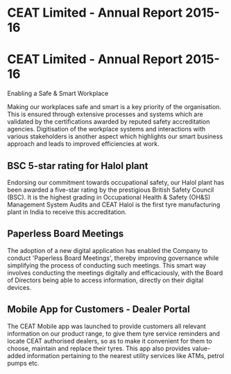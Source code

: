 # CEAT Limited - Annual Report 2015-16

# CEAT Limited - Annual Report 2015-16

Enabling a Safe & Smart Workplace

Making our workplaces safe and smart is a key priority of the organisation. This is ensured through extensive processes and systems which are validated by the certifications awarded by reputed safety accreditation agencies. Digitisation of the workplace systems and interactions with various stakeholders is another aspect which highlights our smart business approach and leads to improved efficiencies at work.

## BSC 5-star rating for Halol plant

Endorsing our commitment towards occupational safety, our Halol plant has been awarded a five-star rating by the prestigious British Safety Council (BSC). It is the highest grading in Occupational Health & Safety (OH&S) Management System Audits and CEAT Halol is the first tyre manufacturing plant in India to receive this accreditation.

## Paperless Board Meetings

The adoption of a new digital application has enabled the Company to conduct 'Paperless Board Meetings', thereby improving governance while simplifying the process of conducting such meetings. This smart way involves conducting the meetings digitally and efficaciously, with the Board of Directors being able to access information, directly on their digital devices.

## Mobile App for Customers - Dealer Portal

The CEAT Mobile app was launched to provide customers all relevant information on our product range, to give them tyre service reminders and locate CEAT authorised dealers, so as to make it convenient for them to choose, maintain and replace their tyres. This app also provides value-added information pertaining to the nearest utility services like ATMs, petrol pumps etc.
